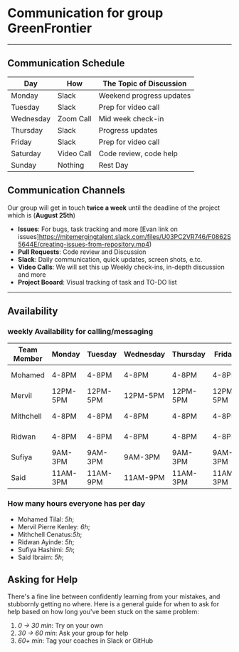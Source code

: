 <!--
    this template is for inspiration, feel free to change it however you like!

    Careful! be sure to protect your privacy when filling out this document
        everything you write here will be public
        so share only what you are comfortable sharing online
        you can share the rest in confidence with you group by another channel
-->

# Communication for group GreenFrontier

---

## Communication Schedule

| Day         | How             | The Topic of Discussion    |
|-------------|-----------------|----------------------------|
| Monday      | Slack   | Weekend progress updates           |
| Tuesday     | Slack   | Prep for video call                |
| Wednesday   | Zoom Call   | Mid week check-in              |
| Thursday    | Slack  | Progress updates                    |
| Friday      | Slack | Prep for video call                  |
| Saturday    | Video Call | Code review, code help          |
| Sunday      | Nothing  | Rest Day                          |

## Communication Channels

Our group will get in touch **twice a week** until the
deadline of the project which is (**August 25th**)

- **Issues**: For bugs, task tracking and more [Evan link on issues]https://mitemergingtalent.slack.com/files/U03PC2VR746/F0862S5644E/creating-issues-from-repository.mp4)
- **Pull Requests**: Code review and Discussion
- **Slack**: Daily communication, quick updates, screen shots, e.tc.
- **Video Calls**: We will set this up Weekly check-ins, in-depth discussion
and more
- **Project Booard**: Visual tracking of task and TO-DO list


---

## Availability

### weekly Availability for calling/messaging

| Team Member | Monday | Tuesday | Wednesday | Thursday | Friday | Saturday | Sunday|
|-------------|--------|---------|-----------|----------|--------|----------|--------|
| Mohamed     | 4-8PM  | 4-8PM   | 4-8PM     | 4-8PM    | 4-8PM  | 8AM-8PM  | 8AM-8PM|
| Mervil      |12PM-5PM|12PM-5PM |12PM-5PM   | 12PM-5PM |12PM-5PM|12PM-5PM  |12PM-5PM|
| Mithchell   | 4-8PM  | 4-8PM   | 4-8PM     | 4-8PM    | 4-8PM  | 8AM-8PM  | 8AM-8PM|
| Ridwan      | 4-8PM  | 4-8PM   | 4-8PM     | 4-8PM    | 4-8PM  | 8AM-8PM  | 8AM-8PM|
| Sufiya      |9AM-3PM |9AM-3PM  |9AM-3PM    |9AM-3PM   |9AM-3PM |12AM-3PM  | 9AM-2PM|
| Said        |11AM-3PM|11AM-9PM |11AM-9PM   |11AM-3PM  |11AM-3PM| 8AM-3PM  | 8AM-3PM|

### How many hours everyone has per day

- Mohamed Tilal: _5h_;
- Mervil Pierre Kenley: _6h_;
- Mithchell Cenatus:_5h_;
- Ridwan Ayinde: _5h_;
- Sufiya Hashimi: _5h_;
- Said Ibraim: _5h_;

## Asking for Help

There's a fine line between confidently learning from your mistakes, and
stubbornly getting no where. Here is a general guide for when to ask for help
based on how long you've been stuck on the same problem:

1. _0 -> 30 min_: Try on your own
1. _30 -> 60 min_: Ask your group for help
1. _60+ min_: Tag your coaches in Slack or GitHub
